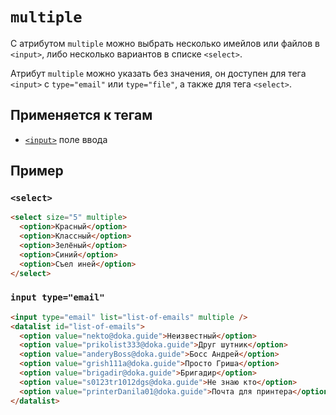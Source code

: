 # `multiple`

С атрибутом `multiple` можно выбрать несколько имейлов или файлов в `<input>`, либо несколько вариантов в списке `<select>`.

Атрибут `multiple` можно указать без значения, он доступен для тега `<input>` с `type="email"` или `type="file"`, а также для тега `<select>`.

## Применяется к тегам

- [`<input>`](<../TAGS FORM/input.md>) поле ввода

## Пример

### `<select>`

```html
<select size="5" multiple>
  <option>Красный</option>
  <option>Классный</option>
  <option>Зелёный</option>
  <option>Синий</option>
  <option>Съел иней</option>
</select>
```

### `input type="email"`

```html
<input type="email" list="list-of-emails" multiple />
<datalist id="list-of-emails">
  <option value="nekto@doka.guide">Неизвестный</option>
  <option value="prikolist333@doka.guide">Друг шутник</option>
  <option value="anderyBoss@doka.guide">Босс Андрей</option>
  <option value="grish111a@doka.guide">Просто Гриша</option>
  <option value="brigadir@doka.guide">Бригадир</option>
  <option value="s0123tr1012dgs@doka.guide">Не знаю кто</option>
  <option value="printerDanila01@doka.guide">Почта для принтера</option>
</datalist>
```
